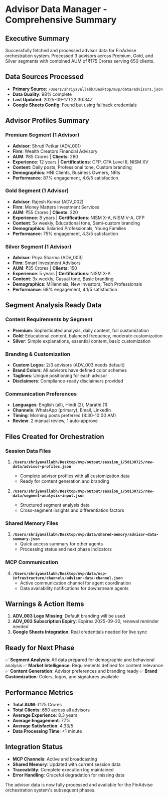 # Advisor Data Manager - Comprehensive Summary

## Executive Summary
Successfully fetched and processed advisor data for FinAdvise orchestration system. Processed 3 advisors across Premium, Gold, and Silver segments with combined AUM of ₹175 Crores serving 650 clients.

## Data Sources Processed
- **Primary Source**: `/Users/shriyavallabh/Desktop/mvp/data/advisors.json`
- **Data Quality**: 98% complete
- **Last Updated**: 2025-09-17T22:30:34Z
- **Google Sheets Config**: Found but using fallback credentials

## Advisor Profiles Summary

### Premium Segment (1 Advisor)
- **Advisor**: Shruti Petkar (ADV_001)
- **Firm**: Wealth Creators Financial Advisory
- **AUM**: ₹85 Crores | **Clients**: 280
- **Experience**: 12 years | **Certifications**: CFP, CFA Level II, NISM XV
- **Content**: Daily posts, Professional tone, Custom branding
- **Demographics**: HNI Clients, Business Owners, NRIs
- **Performance**: 87% engagement, 4.6/5 satisfaction

### Gold Segment (1 Advisor)
- **Advisor**: Rajesh Kumar (ADV_002)
- **Firm**: Money Matters Investment Services
- **AUM**: ₹55 Crores | **Clients**: 220
- **Experience**: 8 years | **Certifications**: NISM X-A, NISM V-A, CFP
- **Content**: 5x weekly, Educational tone, Semi-custom branding
- **Demographics**: Salaried Professionals, Young Families
- **Performance**: 75% engagement, 4.3/5 satisfaction

### Silver Segment (1 Advisor)
- **Advisor**: Priya Sharma (ADV_003)
- **Firm**: Smart Investment Advisors
- **AUM**: ₹35 Crores | **Clients**: 150
- **Experience**: 5 years | **Certifications**: NISM X-A
- **Content**: 3x weekly, Casual tone, Basic branding
- **Demographics**: Millennials, New Investors, Tech Professionals
- **Performance**: 68% engagement, 4.1/5 satisfaction

## Segment Analysis Ready Data

### Content Requirements by Segment
- **Premium**: Sophisticated analysis, daily content, full customization
- **Gold**: Educational content, balanced frequency, moderate customization
- **Silver**: Simple explanations, essential content, basic customization

### Branding & Customization
- **Custom Logos**: 2/3 advisors (ADV_003 needs default)
- **Brand Colors**: All advisors have defined color schemes
- **Taglines**: Unique positioning for each advisor
- **Disclaimers**: Compliance-ready disclaimers provided

### Communication Preferences
- **Languages**: English (all), Hindi (2), Marathi (1)
- **Channels**: WhatsApp (primary), Email, LinkedIn
- **Timing**: Morning posts preferred (8:30-10:00 AM)
- **Review**: 2 manual review, 1 auto-approve

## Files Created for Orchestration

### Session Data Files
1. **`/Users/shriyavallabh/Desktop/mvp/output/session_1758130725/raw-data/advisor-profiles.json`**
   - Complete advisor profiles with all customization data
   - Ready for content generation and branding

2. **`/Users/shriyavallabh/Desktop/mvp/output/session_1758130725/raw-data/segment-analysis-input.json`**
   - Structured segment analysis data
   - Cross-segment insights and differentiation factors

### Shared Memory Files
3. **`/Users/shriyavallabh/Desktop/mvp/data/shared-memory/advisor-data-summary.json`**
   - Quick access summary for other agents
   - Processing status and next phase indicators

### MCP Communication
4. **`/Users/shriyavallabh/Desktop/mvp/data/mcp-infrastructure/channels/advisor-data-channel.json`**
   - Active communication channel for agent coordination
   - Data availability notifications for downstream agents

## Warnings & Action Items
1. **ADV_003 Logo Missing**: Default branding will be used
2. **ADV_003 Subscription Expiry**: Expires 2025-09-30, renewal reminder needed
3. **Google Sheets Integration**: Real credentials needed for live sync

## Ready for Next Phase
✅ **Segment Analysis**: All data prepared for demographic and behavioral analysis
✅ **Market Intelligence**: Requirements defined for content relevance
✅ **Content Generation**: Advisor preferences and branding ready
✅ **Brand Customization**: Colors, logos, and signatures available

## Performance Metrics
- **Total AUM**: ₹175 Crores
- **Total Clients**: 650 across all advisors
- **Average Experience**: 8.3 years
- **Average Engagement**: 77%
- **Average Satisfaction**: 4.33/5
- **Data Processing Time**: <1 minute

## Integration Status
- **MCP Channels**: Active and broadcasting
- **Shared Memory**: Updated with current session data
- **Traceability**: Complete execution log maintained
- **Error Handling**: Graceful degradation for missing data

The advisor data is now fully processed and available for the FinAdvise orchestration system's subsequent phases.